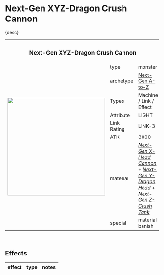 # Next-Gen XYZ-Dragon Crush Cannon

{desc}


<table>
  <tr>
    <th colspan="3"> <h3> Next-Gen XYZ-Dragon Crush Cannon </h3> </th>
  </tr>
  <tr>
    <td rowspan="9"> <img src="../../../.assets/cards/–/.png" width="320px"> </td>
  </tr>
  <tr>
    <td> type </td>
    <td> monster </td>
  </tr>
  <tr>
    <td> archetype </td>
    <td> <a href="../../archetypes/Next-Gen A-to-Z.md">Next-Gen A-to-Z</a> </td>
  </tr>
  <tr>
    <td> Types </td>
    <td> Machine / Link / Effect </td>
  </tr>
  <tr>
    <td> Attribute </td>
    <td> LIGHT </td>
  </tr>
  <tr>
    <td> Link Rating </td>
    <td> LINK-3 </td>
  </tr>
  <tr>
    <td> ATK </td>
    <td> 3000 </td>
  </tr>
  <tr>
    <td> material </td>
    <td> <em><a href="../standard/Next-Gen X-Head Cannon.md">Next-Gen X-Head Cannon</a></em> + <em><a href="../standard/Next-Gen Y-Dragon Head.md">Next-Gen Y-Dragon Head</a></em> + <em><a href="../standard/Next-Gen Z-Crush Tank.md">Next-Gen Z-Crush Tank</a></em> </td>
  </tr>
  <tr>
    <td> special </td>
    <td> material banish </td>
  </tr>
</table>


<br>


## Effects

| effect | type | notes |
| :----- | :--- | :---- |
